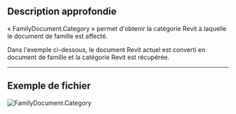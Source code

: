 ## Description approfondie
« FamilyDocument.Category » permet d'obtenir la catégorie Revit à laquelle le document de famille est affecté.

Dans l'exemple ci-dessous, le document Revit actuel est converti en document de famille et la catégorie Revit est récupérée.
___
## Exemple de fichier

![FamilyDocument.Category](./Revit.Application.FamilyDocument.Category_img.jpg)
